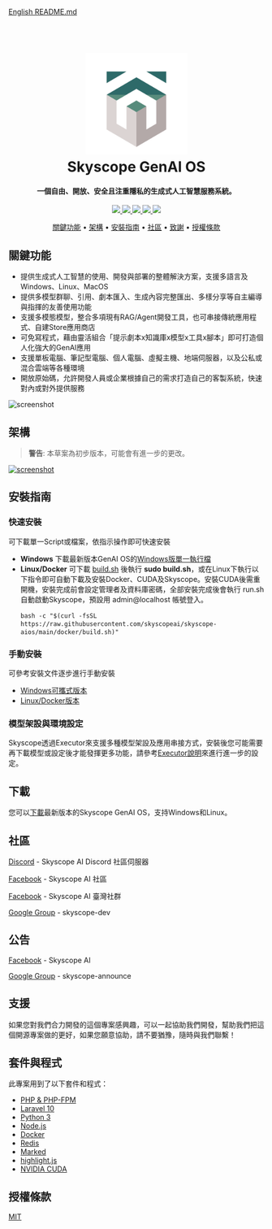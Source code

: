 [English README.md](./README.md)

<h1 align="center">
  <br>
  <a href="https://skyscope.ai/zh-Hant/">
  <img src="./src/multi-chat/public/images/skyscope.png" alt="Skyscope GenAI OS" width="200"></a>
  <br>
  Skyscope GenAI OS
  <br>
</h1>

<h4 align="center">一個自由、開放、安全且注重隱私的生成式人工智慧服務系統。</h4>

<p align="center">
  <a href="http://makeapullrequest.com">
    <img src="https://img.shields.io/badge/PRs-welcome-brightgreen.svg">
  </a>
  <a href="https://laravel.com/docs/10.x/releases">
    <img src="https://img.shields.io/badge/maintained%20with-Laravel-cc00ff.svg">
  </a>
  <a href="#">
    <img src="https://img.shields.io/github/v/release/skyscopeai/skyscope-aios">
  </a>
  <!--<a href="#">
    <img src="https://img.shields.io/github/downloads/skyscopeai/skyscope-aios/total">
  </a>-->
  <a href="#">
    <img src="https://img.shields.io/github/license/skyscopeai/skyscope-aios">
  </a>
  <a href="#">
    <img src="https://img.shields.io/github/stars/skyscopeai">
  </a>
</p>

<p align="center">
  <a href="#關鍵功能">關鍵功能</a> •
  <a href="#架構">架構</a> •
  <a href="#安裝指南">安裝指南</a> •
  <a href="#社區">社區</a> •
  <a href="#致謝">致謝</a> •
  <a href="#授權條款">授權條款</a>
</p>

## 關鍵功能
* 提供生成式人工智慧的使用、開發與部署的整體解決方案，支援多語言及Windows、Linux、MacOS
* 提供多模型群聊、引用、劇本匯入、生成內容完整匯出、多樣分享等自主編導與指揮的友善使用功能 
* 支援多模態模型，整合多項現有RAG/Agent開發工具，也可串接傳統應用程式、自建Store應用商店
* 可免寫程式，藉由靈活組合「提示劇本x知識庫x模型x工具x腳本」即可打造個人化強大的GenAI應用
* 支援單板電腦、筆記型電腦、個人電腦、虛擬主機、地端伺服器，以及公私或混合雲端等各種環境
* 開放原始碼，允許開發人員或企業根據自己的需求打造自己的客製系統，快速對內或對外提供服務

![screenshot](./src/multi-chat/public/images/demo.gif)

## 架構
> **警告**: 本草案為初步版本，可能會有進一步的更改。

[![screenshot](./src/multi-chat/public/images/architecture.svg)](https://skyscope.ai/os/Intro)

## 安裝指南
### 快速安裝
可下載單一Script或檔案，依指示操作即可快速安裝
* **Windows**
下載最新版本GenAI OS的[Windows版單一執行檔](https://github.com/skyscopeai/skyscope-aios/releases)
* **Linux/Docker**
可下載 [build.sh](./docker/build.sh) 後執行 **sudo build.sh**，或在Linux下執行以下指令即可自動下載及安裝Docker、CUDA及Skyscope。安裝CUDA後需重開機，安裝完成前會設定管理者及資料庫密碼，全部安裝完成後會執行 run.sh 自動啟動Skyscope，預設用 admin@localhost 帳號登入。
  ```
  bash -c "$(curl -fsSL https://raw.githubusercontent.com/skyscopeai/skyscope-aios/main/docker/build.sh)"
  ```
### 手動安裝
可參考安裝文件逐步進行手動安裝
* [Windows可攜式版本](./windows/README_TW.md)
* [Linux/Docker版本](./docker/README_TW.md)

### 模型架設與環境設定
Skyscope透過Executor來支援多種模型架設及應用串接方式，安裝後您可能需要再下載模型或設定後才能發揮更多功能，請參考[Executor說明](./src/executor/README_TW.md)來進行進一步的設定。

## 下載

您可以[下載](https://github.com/skyscopeai/skyscope-aios/releases)最新版本的Skyscope GenAI OS，支持Windows和Linux。

## 社區

[Discord](https://discord.gg/4HxYAkvdu5) - Skyscope AI Discord 社區伺服器

[Facebook](https://www.facebook.com/groups/g.skyscope.org) - Skyscope AI 社區

[Facebook](https://www.facebook.com/groups/g.skyscope.tw) - Skyscope AI 臺灣社群

[Google Group](https://groups.google.com/g/skyscope-dev) - skyscope-dev

## 公告

[Facebook](https://www.facebook.com/skyscopeai) - Skyscope AI

[Google Group](https://groups.google.com/g/skyscope-announce) - skyscope-announce

## 支援

如果您對我們合力開發的這個專案感興趣，可以一起協助我們開發，幫助我們把這個開源專案做的更好，如果您願意協助，請不要猶豫，隨時與我們聯繫！

## 套件與程式

此專案用到了以下套件和程式：

- [PHP & PHP-FPM](https://www.php.net/)
- [Laravel 10](https://laravel.com/)
- [Python 3](https://www.python.org/)
- [Node.js](https://nodejs.org/)
- [Docker](https://www.docker.com/)
- [Redis](https://redis.io/)
- [Marked](https://github.com/chjj/marked)
- [highlight.js](https://highlightjs.org/)
- [NVIDIA CUDA](https://developer.nvidia.com/cuda-toolkit)

## 授權條款
[MIT](./LICENSE)
